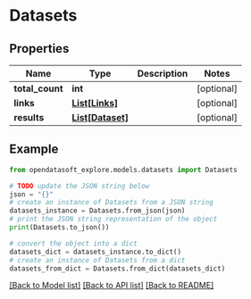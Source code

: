 # Datasets


## Properties

Name | Type | Description | Notes
------------ | ------------- | ------------- | -------------
**total_count** | **int** |  | [optional] 
**links** | [**List[Links]**](Links.md) |  | [optional] 
**results** | [**List[Dataset]**](Dataset.md) |  | [optional] 

## Example

```python
from opendatasoft_explore.models.datasets import Datasets

# TODO update the JSON string below
json = "{}"
# create an instance of Datasets from a JSON string
datasets_instance = Datasets.from_json(json)
# print the JSON string representation of the object
print(Datasets.to_json())

# convert the object into a dict
datasets_dict = datasets_instance.to_dict()
# create an instance of Datasets from a dict
datasets_from_dict = Datasets.from_dict(datasets_dict)
```
[[Back to Model list]](../README.md#documentation-for-models) [[Back to API list]](../README.md#documentation-for-api-endpoints) [[Back to README]](../README.md)


